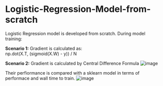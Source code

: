 # Logistic-Regression-Model-from-scratch
Logistic Regression model is developed from scratch. During model training:

**Scenario 1:** Gradient is calculated as: <br>
np.dot(X.T, (sigmoid(X.W) - y)) / N

**Scenario 2:** Gradient is calculated by Central Difference Formula
![image](https://user-images.githubusercontent.com/52847288/117814269-b5780880-b281-11eb-9157-093cdce39e6b.png)

Their perfiormance is compared with a sklearn model in terms of performace and wall time to train.
![image](https://user-images.githubusercontent.com/52847288/117815275-ee64ad00-b282-11eb-904c-9b101c0805a9.png)

